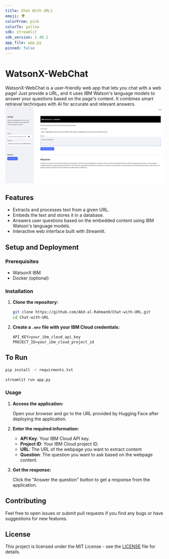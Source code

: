```yaml
---
title: Chat With URL1
emoji: 🌍
colorFrom: pink
colorTo: yellow
sdk: streamlit
sdk_version: 1.40.2
app_file: app.py
pinned: false
---
```

# WatsonX-WebChat

WatsonX-WebChat is a user-friendly web app that lets you chat with a web page! Just provide a URL, and it uses IBM Watson's language models to answer your questions based on the page's content. It combines smart retrieval techniques with AI for accurate and relevant answers.
![](assets/2024-05-29-12-05-51.png)
## Features

- Extracts and processes text from a given URL.
- Embeds the text and stores it in a database.
- Answers user questions based on the embedded content using IBM Watson's language models.
- Interactive web interface built with Streamlit.

## Setup and Deployment

### Prerequisites

- WatsonX IBM
- Docker (optional)
### Installation

1. **Clone the repository:**

    ```sh
    git clone https://github.com/Abd-al-RahmanH/Chat-with-URL.git
    cd Chat-with-URL
    ```

2. **Create a `.env` file with your IBM Cloud credentials:**

    ```plaintext
    API_KEY=your_ibm_cloud_api_key
    PROJECT_ID=your_ibm_cloud_project_id
    ```
  
## To Run

```sh
pip install -r requirments.txt
```

```sh
streamlit run app.py
```

 
### Usage

1. **Access the application:**

    Open your browser and go to the URL provided by Hugging Face after deploying the application.

2. **Enter the required information:**

    - **API Key**: Your IBM Cloud API key.
    - **Project ID**: Your IBM Cloud project ID.
    - **URL**: The URL of the webpage you want to extract content 
    - **Question**: The question you want to ask based on the webpage content.

3. **Get the response:**

    Click the "Answer the question" button to get a response from the application.

## Contributing

Feel free to open issues or submit pull requests if you find any bugs or have suggestions for new features.

## License

This project is licensed under the MIT License - see the [LICENSE](LICENSE) file for details.
